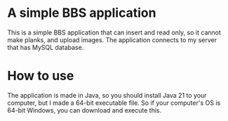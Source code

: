 # A simple BBS application
This is a simple BBS application that can insert and read only, so it cannot make planks, and upload images.
The application connects to my server that has MySQL database.

# How to use
The application is made in Java, so you should install Java 21 to your computer, but I made a 64-bit executable file.
So if your computer's OS is 64-bit Windows, you can download and execute this.
